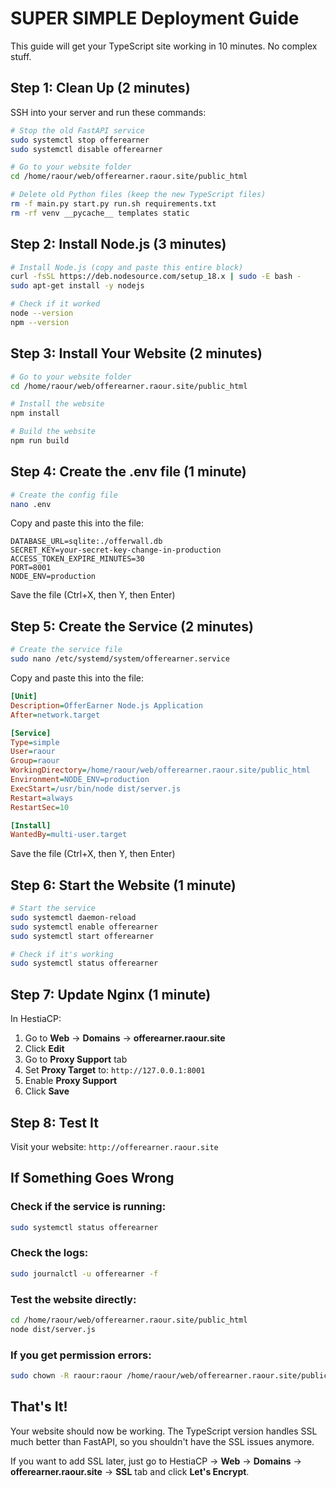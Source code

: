 # SUPER SIMPLE Deployment Guide

This guide will get your TypeScript site working in 10 minutes. No complex stuff.

## Step 1: Clean Up (2 minutes)

SSH into your server and run these commands:

```bash
# Stop the old FastAPI service
sudo systemctl stop offerearner
sudo systemctl disable offerearner

# Go to your website folder
cd /home/raour/web/offerearner.raour.site/public_html

# Delete old Python files (keep the new TypeScript files)
rm -f main.py start.py run.sh requirements.txt
rm -rf venv __pycache__ templates static
```

## Step 2: Install Node.js (3 minutes)

```bash
# Install Node.js (copy and paste this entire block)
curl -fsSL https://deb.nodesource.com/setup_18.x | sudo -E bash -
sudo apt-get install -y nodejs

# Check if it worked
node --version
npm --version
```

## Step 3: Install Your Website (2 minutes)

```bash
# Go to your website folder
cd /home/raour/web/offerearner.raour.site/public_html

# Install the website
npm install

# Build the website
npm run build
```

## Step 4: Create the .env file (1 minute)

```bash
# Create the config file
nano .env
```

Copy and paste this into the file:
```env
DATABASE_URL=sqlite:./offerwall.db
SECRET_KEY=your-secret-key-change-in-production
ACCESS_TOKEN_EXPIRE_MINUTES=30
PORT=8001
NODE_ENV=production
```

Save the file (Ctrl+X, then Y, then Enter)

## Step 5: Create the Service (2 minutes)

```bash
# Create the service file
sudo nano /etc/systemd/system/offerearner.service
```

Copy and paste this into the file:
```ini
[Unit]
Description=OfferEarner Node.js Application
After=network.target

[Service]
Type=simple
User=raour
Group=raour
WorkingDirectory=/home/raour/web/offerearner.raour.site/public_html
Environment=NODE_ENV=production
ExecStart=/usr/bin/node dist/server.js
Restart=always
RestartSec=10

[Install]
WantedBy=multi-user.target
```

Save the file (Ctrl+X, then Y, then Enter)

## Step 6: Start the Website (1 minute)

```bash
# Start the service
sudo systemctl daemon-reload
sudo systemctl enable offerearner
sudo systemctl start offerearner

# Check if it's working
sudo systemctl status offerearner
```

## Step 7: Update Nginx (1 minute)

In HestiaCP:
1. Go to **Web** → **Domains** → **offerearner.raour.site**
2. Click **Edit**
3. Go to **Proxy Support** tab
4. Set **Proxy Target** to: `http://127.0.0.1:8001`
5. Enable **Proxy Support**
6. Click **Save**

## Step 8: Test It

Visit your website: `http://offerearner.raour.site`

## If Something Goes Wrong

### Check if the service is running:
```bash
sudo systemctl status offerearner
```

### Check the logs:
```bash
sudo journalctl -u offerearner -f
```

### Test the website directly:
```bash
cd /home/raour/web/offerearner.raour.site/public_html
node dist/server.js
```

### If you get permission errors:
```bash
sudo chown -R raour:raour /home/raour/web/offerearner.raour.site/public_html
```

## That's It!

Your website should now be working. The TypeScript version handles SSL much better than FastAPI, so you shouldn't have the SSL issues anymore.

If you want to add SSL later, just go to HestiaCP → **Web** → **Domains** → **offerearner.raour.site** → **SSL** tab and click **Let's Encrypt**.

